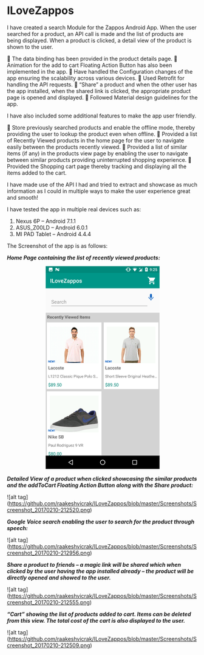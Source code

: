 # ILoveZappos

I have created a search Module for the Zappos Android App. When the user searched for a product, an API call is made and the list of products are being displayed. When a product is clicked, a detail view of the product is shown to the user. 

 The data binding has been provided in the product details page.
 Animation for the add to cart Floating Action Button has also been implemented in the app.
 Have handled the Configuration changes of the app ensuring the scalability across various devices.
 Used Retrofit for handling the API requests.
 “Share” a product and when the other user has the app installed, when the shared link is clicked, the appropriate product page is opened and displayed.
 Followed Material design guidelines for the app. 

I have also included some additional features to make the app user friendly. 

 Store previously searched products and enable the offline mode, thereby providing the user to lookup the product even when offline.
 Provided a list of Recently Viewed products in the home page for the user to navigate easily between the products recently viewed.
 Provided a list of similar items (if any) in the products view page by enabling the user to navigate between similar products providing uninterrupted shopping experience.
 Provided the Shopping cart page thereby tracking and displaying all the items added to the cart.

I have made use of the API I had and tried to extract and showcase as much information as I could in multiple ways to make the user experience great and smooth! 

I have tested the app in multiple real devices such as:

1.	Nexus 6P – Android 7.1.1 
2.	ASUS_Z00LD – Android 6.0.1
3.	MI PAD Tablet – Android 4.4.4

The Screenshot of the app is as follows:

<i><b>Home Page containing the list of recently viewed products:</b></i>

<p align="center"><img src="https://github.com/raakeshvicrak/ILoveZappos/blob/master/Screenshots/Screenshot_20170210-212529.png" width="300"></p>

<i><b>Detailed View of a product when clicked showcasing the similar products and the addToCart Floating Action Button along with the Share product:</b></i>

![alt tag] (https://github.com/raakeshvicrak/ILoveZappos/blob/master/Screenshots/Screenshot_20170210-212520.png)

<i><b>Google Voice search enabling the user to search for the product through speech:</b></i>

![alt tag] (https://github.com/raakeshvicrak/ILoveZappos/blob/master/Screenshots/Screenshot_20170210-212956.png)

<i><b>Share a product to friends – a magic link will be shared which when clicked by the user having the app installed already – the product will be directly opened and showed to the user.</b></i>

![alt tag] (https://github.com/raakeshvicrak/ILoveZappos/blob/master/Screenshots/Screenshot_20170210-212555.png)

<i><b>“Cart” showing the list of products added to cart. Items can be deleted from this view. The total cost of the cart is also displayed to the user.</b></i>

![alt tag] (https://github.com/raakeshvicrak/ILoveZappos/blob/master/Screenshots/Screenshot_20170210-212509.png)

